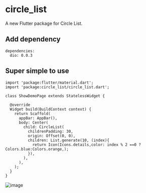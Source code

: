 # circle_list

A new Flutter package for Circle List.

## Add dependency

```
dependencies:
  dio: 0.0.3
```

## Super simple to use


```
import 'package:flutter/material.dart';
import 'package:circle_list/circle_list.dart';

class ShowDemoPage extends StatelessWidget {

  @override
  Widget build(BuildContext context) {
    return Scaffold(
      appBar: AppBar(),
      body: Center(
        child: CircleList(
          childrenPadding: 30,
          origin: Offset(0, 0),
          children: List.generate(10, (index){
            return Icon(Icons.details,color: index % 2 ==0 ?Colors.blue:Colors.orange,);
          }),
        ),
      ),
    );
  }
}
```

![image](https://test-1256696029.cos.ap-chengdu.myqcloud.com/demo.gif)
